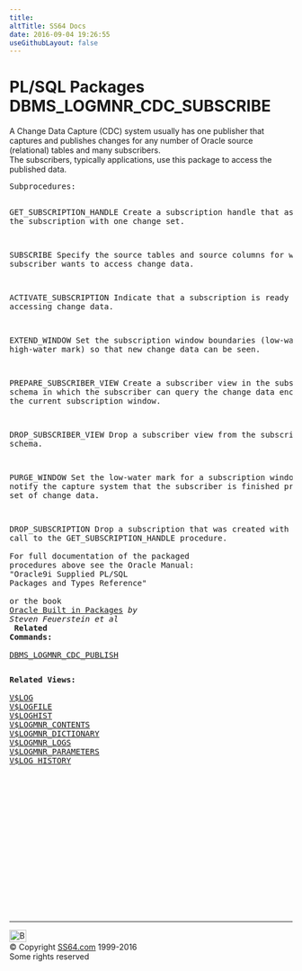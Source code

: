 ```yaml
---
title:
altTitle: SS64 Docs
date: 2016-09-04 19:26:55
useGithubLayout: false
---
```

<!-- #BeginLibraryItem "/Library/head_orapack.lbi" --><!-- #EndLibraryItem --><h1>PL/SQL Packages DBMS_LOGMNR_CDC_SUBSCRIBE</h1> 
<p>A Change Data Capture (CDC) system usually has one publisher that 
  captures and publishes changes for any number of Oracle source (relational) 
  tables and many subscribers. <br>
  The subscribers, typically applications, use this package to access the published 
  data. </p>
<pre>Subprocedures:

GET_SUBSCRIPTION_HANDLE Create a subscription handle that associates the subscription
                        with one change set. 

SUBSCRIBE               Specify the source tables and source columns for which the
                        subscriber wants to access change data. 

ACTIVATE_SUBSCRIPTION   Indicate that a subscription is ready to start accessing
                        change data. 

EXTEND_WINDOW           Set the subscription window boundaries (low-water and high-water mark)
                        so that new change data can be seen. 

PREPARE_SUBSCRIBER_VIEW Create a subscriber view in the subscriber's schema in which
                        the subscriber can query the change data encompassed by the
                        current subscription window. 

DROP_SUBSCRIBER_VIEW    Drop a subscriber view from the subscriber's schema. 

PURGE_WINDOW            Set the low-water mark for a subscription window to notify
                        the capture system that the subscriber is finished processing
                        a set of change data.  

DROP_SUBSCRIPTION       Drop a subscription that was created with a prior call to the
                        GET_SUBSCRIPTION_HANDLE procedure. 
<span class="body"><b><br></b>For full documentation of the packaged procedures above see the Oracle Manual:<br>"Oracle9i Supplied PL/SQL Packages and Types Reference"<b><br><br></b>or the book <a href="../links/orasqllinks.html">Oracle Built in Packages</a> <i>by Steven Feuerstein et al</i><b></b><b><br>
Related Commands:<br><br></b><a href="DBMS_LOGMNR_CDC_PUBLISH.html">DBMS_LOGMNR_CDC_PUBLISH</a></span> </pre>
<pre><span class="body"><b>Related Views:<br><br></b></span><a href="../orav/V$LOG.html">V$LOG</a> 
<a href="../orav/V$LOGFILE.html">V$LOGFILE</a> 
<a href="../orav/V$LOGHIST.html">V$LOGHIST</a> 
<a href="../orav/V$LOGMNR_CONTENTS.html">V$LOGMNR_CONTENTS</a> 
<a href="../orav/V$LOGMNR_DICTIONARY.html">V$LOGMNR_DICTIONARY</a> 
<a href="../orav/V$LOGMNR_LOGS.html">V$LOGMNR_LOGS</a> 
<a href="../orav/V$LOGMNR_PARAMETERS.html">V$LOGMNR_PARAMETERS</a> 
<a href="../orav/V$LOG_HISTORY.html">V$LOG_HISTORY</a>  </pre><!-- #BeginLibraryItem "/Library/foot_ora.lbi" --><p><script async="" src="//pagead2.googlesyndication.com/pagead/js/adsbygoogle.js"></script>
<!-- oracle-footer -->
<ins class="adsbygoogle" style="display:inline-block;width:300px;height:250px" data-ad-client="ca-pub-6140977852749469" data-ad-slot="4275490898"></ins>
<script>
(adsbygoogle = window.adsbygoogle || []).push({});
</script></p>
<hr>
<div id="bl" class="footer"><a href="#"><img src="../images/top.png" width="30" height="22" alt="Back to the Top"></a></div>
<div id="br" class="footer, tagline">© Copyright <a href="http://ss64.com/">SS64.com</a> 1999-2016<br>
Some rights reserved</div><!-- #EndLibraryItem -->

